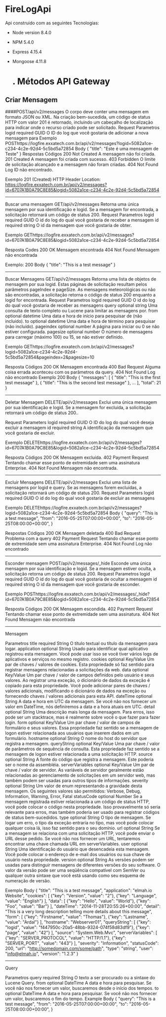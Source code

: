 # FireLogApi
Api construido com as seguintes Tecnologias:

* Node version 8.4.0
* NPM 5.4.0
* Express 4.15.4
* Mongoose 4.11.8

  . Métodos API Gateway
  ===========================
  
## Criar Mensagem
####POST/api/v2/messages
O corpo deve conter uma mensagem em formato JSON ou XML. Na criação bem-sucedida, um código de status HTTP com valor 201 é retornado, incluindo um cabeçalho de localização para indicar onde o recurso criado pode ser solicitado.
Request
Parametros
logid
required	GUID	O ID do log que você gostaria de adicionar a nova mensagem para
Exemplo
POSThttps://logfire.exxatech.com.br/api/v2/messages?logid=5082a1ce-c234-4c2e-92d4-5c5bd5a72854
Body
{
    "title": "Este é uma mensagem de Teste"
}
Respostas
Códigos
200	Not Created	A mensagem não foi criada.
201	Created	A mensagem foi criada com sucesso.
403	Forbidden	O limite de solicitação alcançado e a mensagem não foram criadas.
404	Not Found	Log ID não encontrado.



Exemplo
201 (Created)
HTTP Header
Location: https://logfire.exxatech.com.br/api/v2/messages?id=6707A1B0A79C8E85&logid=5082a1ce-c234-4c2e-92d4-5c5bd5a72854
________________________________________
Buscar uma mensagem
GET/api/v2/messages
Retorna uma única mensagem por sua identificação e logid. Se a mensagem for encontrada, a solicitação retornará um código de status 200.
Request
Parametros
logid
required	GUID	O id do log do qual você gostaria de receber a mensagem
id
required	string	O id da mensagem que você gostaria de obter.


Exemplo
GEThttps://logfire.exxatech.com.br/api/v2/messages?id=6707A1B0A79C8E85&logid=5082a1ce-c234-4c2e-92d4-5c5bd5a72854


Resposta
Codes
200	OK	Mensagem encontrada
404	Not Found	Mensagem não encontrada


Exemplo:
200
Body
{
    "title": "This is a test message"
}

________________________________________
Buscar Mensagens
GET/api/v2/messages
Retorna uma lista de objetos de mensagem por sua logid. Estas páginas de solicitação resultam pelos parâmetros pageIndex e pageSize. As mensagens meteorológicas ou não são encontradas, a solicitação retorna o código de status 200 enquanto a logid for encontrada.
Request
Parametros
logid
required	GUID	O id do log do qual você gostaria de receber as mensagens
query
optional	string	Uma consulta de texto completo ou Lucene para limitar as mensagens por.
from
optional	datetime	Uma data e hora de início para pesquisar de (não incluído).
to
optional	datetime	Uma data e hora de término para pesquisar (não incluído).
pageindex
optional	number	A página para iniciar ou 0 se não estiver configurada.
pagesize
optional	number	O número de mensagens para carregar (máximo 100) ou 15, se não estiver definido.


Exemplo
GEThttps://logfire.exxatech.com.br/api/v2/messages?logid=5082a1ce-c234-4c2e-92d4-5c5bd5a72854&pageindex=2&pagesize=10


Resposta
Códigos
200	OK	Mensagem encontrada
400	Bad Request	Alguma coisa errada aconteceu com os parâmetros da query.
404	Not Found	Log não encontrado
Exemplo
200
Body
{
    "messages":
        [
            {
                "title": "This is the first test message"
            },
            {
                "title": "This is the second test message"
            },
            ...
        ],
    "total": 21
}
________________________________________
Deletar Mensagem
DELETE/api/v2/messages
Exclui uma única mensagem por sua identificação e logid. Se a mensagem for excluída, a solicitação retornará um código de status 200..

Request
Parameters
logid
required	GUID	O ID do log do qual você deseja excluir a mensagem
id
required	string	A identificação da mensagem que você gostaria de excluir.


Exemplo
DELETEhttps://logfire.exxatech.com.br/api/v2/messages?id=6707A1B0A79C8E85&logid=5082a1ce-c234-4c2e-92d4-5c5bd5a72854


Resposta
Códigos
200	OK	Mensagem excluída.
402	Payment Request	Tentando chamar esse ponto de extremidade sem uma assinatura Enterprise.
404	Not Found	Mensagem não encontrada.
________________________________________
Excluir Mensagens
DELETE/api/v2/messages
Exclui uma lista de mensagens por logid e query. Se as mensagens forem excluídas, a solicitação retornará um código de status 200.
Request
Parameters
logid
required	GUID	O id do log do qual você gostaria de excluir as mensagens


Exemplo
DELETEhttps://logfire.exxatech.com.br/api/v2/messages?logid=5082a1ce-c234-4c2e-92d4-5c5bd5a72854
Body
{
    "query": "This is a test message",
    "from": "2016-05-25T07:00:00+00:00",
    "to": "2016-05-25T08:00:00+00:00",
}


Respostas
Códigos
200	OK	Mensagem deletada
400	Bad Request	Problema com a query
402	Payment Request	Tentando chamar esse ponto de extremidade sem uma assinatura Enterprise.
404	Not Found	Log não encontrado
________________________________________
Esconder mensagem 
POST/api/v2/messages/_hide
Esconde uma única mensagem por sua identificação e logid. Se a mensagem estiver oculta, a solicitação retorna um código de status 200.
Request
Parametros
logid
required	GUID	O id do log do qual você gostaria de ocultar a mensagem
id
required	string	O id da mensagem que você gostaria de esconder.


Exemplo
POSThttps://logfire.exxatech.com.br/api/v2/messages/_hide?id=6707A1B0A79C8E85&logid=5082a1ce-c234-4c2e-92d4-5c5bd5a72854


Resposta
Códigos
200	OK	Mensagem escondida.
402	Payment Request	Tentando chamar esse ponto de extremidade sem uma assinatura.
404	Not Found	Mensagem não encontrada
________________________________________
Mensagem


Parametros
title
required	String	O título textual ou título da mensagem para logar.
application
optional	String	Usado para identificar qual aplicativo registrou esta mensagem. Você pode usar isso se você tiver vários logs de aplicativos e serviços no mesmo registro.
cookies
optional	Key/Value	Um par de chaves / valores de cookies. Esta propriedade só faz sentido para registrar mensagens relacionadas a solicitações da web.
data
optional	Key/Value	Um par chave / valor de campos definidos pelo usuário e seus valores. Ao registrar uma exceção, o dicionário de dados da exceção é copiado para esta propriedade. Você pode adicionar pares de chaves / valores adicionais, modificando o dicionário de dados na exceção ou fornecendo chaves / valores adicionais para esta API.
dateTime
optional	String	A data e hora em UTC da mensagem. Se você não nos fornecer um valor em DateTime, nós definiremos a data e a hora atuais em UTC.
detail
optional	String	Uma descrição mais longa da mensagem. Para erros, isso pode ser um stacktrace, mas é realmente sobre você o que fazer para fazer login.
form
optional	Key/Value	Um par chave / valor de campos de formulário e seus valores. Essa propriedade faz sentido se a mensagem de logon estiver relacionada aos usuários que inserem dados em um formulário.
hostname
optional	String	O nome do host do servidor que registra a mensagem.
queryString
optional	Key/Value	Uma par chave / valor de parâmetros de sequência de consulta. Esta propriedade faz sentido se a mensagem de logon estiver relacionada a uma solicitação HTTP.
source
optional	String	A fonte do código que registra a mensagem. Este poderia ser o nome da assembléia.
serverVariables
optional	Key/Value	Um par de chave / valor de servidor. As variáveis de servidor geralmente estão relacionadas ao gerenciamento de solicitações em um servidor web, mas também podem ser usadas para outros tipos de informações.
severity
optional	String	Um valor de enum representando a gravidade desta mensagem. Os seguintes valores são permitidos: Verbose, Debug, Information, Warning, Error, Fatal
statusCode
optional	Number	Se a mensagem registrada estiver relacionada a um código de status HTTP, você pode colocar o código nesta propriedade. Isso provavelmente só seria relevante para erros, mas também poderia ser usado para registrar códigos de status bem-sucedidos.
type
optional	String	O tipo de mensagem. Se logar um erro, o tipo da exceção entraria no tipo, mas você pode colocar qualquer coisa lá, isso faz sentido para o seu domínio.
url
optional	String	Se a mensagem se relaciona com uma solicitação HTTP, você pode enviar o URL desse pedido. Se você não nos fornecer um URL, tentaremos encontrar uma chave chamada URL em serverVariables.
user
optional	String	Uma identificação do usuário que desencadeia esta mensagem. Você pode colocar o endereço de e-mail dos usuários ou sua chave de usuário nesta propriedade.
version
optional	String	As versões podem ser usadas para distinguir mensagens de diferentes versões do seu software. O valor da versão pode ser uma seqüência compatível com SemVer ou qualquer outra sintaxe que você está usando como seu esquema de numeração de versão.


Exemplo
Body
{
    "title": "This is a test message",
    "application": "elmah.io Website",
    "cookies": [
        {"key": "Version", "value": "2"},
        {"key": "Language", "value": "English"}
    ],
    "data": [
        {"key": "Hello", "value": "World"},
        {"key": "Foo", "value": "Bar"}
    ],
    "dateTime": "2014-11-28T20:55:26+00:00",
    "detail": "This is a very long description telling more details about this message",
    "form": [
        {"key": "Firstname", "value": "Thomas"},
        {"key": "Lastname", "value": "Ardal"}
    ],
    "hostname": "Webserver01",
    "queryString": [
        {"key": "logid", "value": "f447950c-20a5-48bb-9324-074f58d83df9"},
        {"key": "page", "value": "42"}
    ],
    "source": "System.Web.Mvc",
    "serverVariables": [
        {"key": "SERVER_PROTOCOL", "value": "HTTP/1.1"},
        {"key": "SERVER_PORT", "value": "443"}
    ],
    "severity": "Information",
    "statusCode": 200,
    "url": "http://somedomain.com/some/path",
    "type": "string",
    "user": "info@elmah.io",
    "version": "1.2.3"
}
________________________________________
Query


Parametros
query
required	String	O texto a ser procurado ou a sintaxe do Lucene Query.
from
optional	DateTime	A data e hora para pesquisar. Se você não nos fornecer um valor, buscaremos desde o início dos tempos.
to
optional	DateTime	A data e hora para pesquisar. Se você não nos fornecer um valor, buscaremos o fim do tempo.
Example
Body
{
    "query": "This is a test message",
    "from": "2016-05-25T07:00:00+00:00",
    "to": "2016-05-25T08:00:00+00:00",
}
